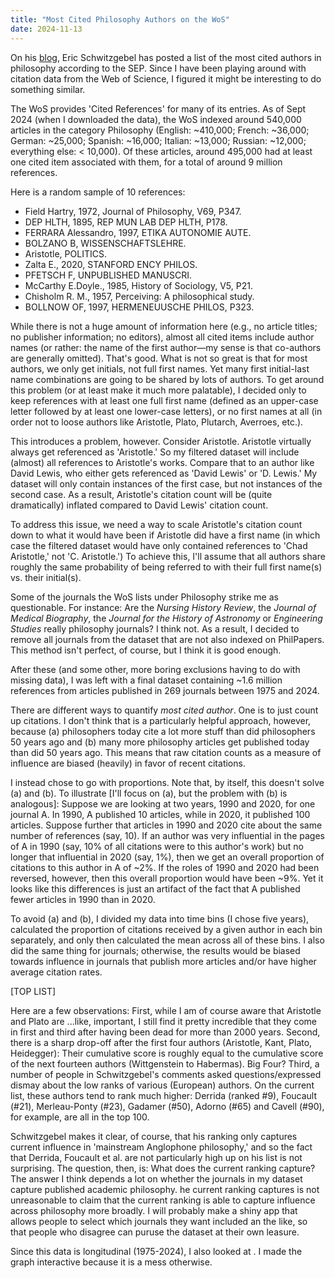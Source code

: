 ```yaml
---
title: "Most Cited Philosophy Authors on the WoS"
date: 2024-11-13
---
```


On his [blog](https://schwitzsplinters.blogspot.com/2024/08/the-378-most-cited-contemporary-authors.html), Eric Schwitzgebel has posted a list of the most cited authors in philosophy according to the SEP. Since I have been playing around with citation data from the Web of Science, I figured it might be interesting to do something similar.

The WoS provides 'Cited References' for many of its entries. As of Sept 2024 (when I downloaded the data), the WoS indexed around 540,000 articles in the category Philosophy (English: ~410,000; French: ~36,000; German: ~25,000; Spanish: ~16,000; Italian: ~13,000; Russian: ~12,000; everything else: < 10,000). Of these articles, around 495,000 had at least one cited item associated with them, for a total of around 9 million references.

Here is a random sample of 10 references:

- Field Hartry, 1972, Journal of Philosophy, V69, P347.
- DEP HLTH, 1895, REP MUN LAB DEP HLTH, P178.
- FERRARA Alessandro, 1997, ETIKA AUTONOMIE AUTE.
- BOLZANO B, WISSENSCHAFTSLEHRE.
- Aristotle, POLITICS.
- Zalta E., 2020, STANFORD ENCY PHILOS.
- PFETSCH F, UNPUBLISHED MANUSCRI.
- McCarthy E.Doyle., 1985, History of Sociology, V5, P21.
- Chisholm R. M., 1957, Perceiving: A philosophical study.
- BOLLNOW OF, 1997, HERMENEUUSCHE PHILOS, P323.

While there is not a huge amount of information here (e.g., no article titles; no publisher information; no editors), almost all cited items include author names (or rather: the name of the first author—my sense is that co-authors are generally omitted). That's good. What is not so great is that for most authors, we only get initials, not full first names. Yet many first initial-last name combinations are going to be shared by lots of authors. To get around this problem (or at least make it much more palatable), I decided only to keep references with at least one full first name (defined as an upper-case letter followed by at least one lower-case letters), or no first names at all (in order not to loose authors like Aristotle, Plato, Plutarch, Averroes, etc.). 

This introduces a problem, however. Consider Aristotle. Aristotle virtually always get referenced as 'Aristotle.' So my filtered dataset will include (almost) all references to Aristotle's works. Compare that to an author like David Lewis, who either gets referenced as 'David Lewis' or 'D. Lewis.' My dataset will only contain instances of the first case, but not instances of the second case. As a result, Aristotle's citation count will be (quite dramatically) inflated compared to David Lewis' citation count.

To address this issue, we need a way to scale Aristotle's citation count down to what it would have been if Aristotle did have a first name (in which case the filtered dataset would have only contained references to 'Chad Aristotle,' not 'C. Aristotle.') To achieve this, I'll assume that all authors share roughly the same probability of being referred to with their full first name(s) vs. their initial(s). 

Some of the journals the WoS lists under Philosophy strike me as questionable. For instance: Are the _Nursing History Review_, the _Journal of Medical Biography_, the _Journal for the History of Astronomy_ or _Engineering Studies_ really philosophy journals? I think not. As a result, I decided to remove all journals from the dataset that are not also indexed on PhilPapers. This method isn't perfect, of course, but I think it is good enough.

After these (and some other, more boring exclusions having to do with missing data), I was  left with a final dataset containing ~1.6 million references from articles published in 269 journals between 1975 and 2024.

There are different ways to quantify _most cited author_. One is to just count up citations. I don't think that is a particularly helpful approach, however, because (a) philosophers today cite a lot more stuff than did philosophers 50 years ago and (b) many more philosophy articles get published today than did 50 years ago. This means that raw citation counts as a measure of influence are biased (heavily) in favor of recent citations.

I instead chose to go with proportions. Note that, by itself, this doesn't solve (a) and (b). To illustrate [I'll focus on (a), but the problem with (b) is analogous]: Suppose we are looking at two years, 1990 and 2020, for one journal A. In 1990, A published 10 articles, while in 2020, it published 100 articles. Suppose further that articles in 1990 and 2020 cite about the same number of references (say, 10). If an author was very influential in the pages of A in 1990 (say, 10% of all citations were to this author's work) but no longer that influential in 2020 (say, 1%), then we get an overall proportion of citations to this author in A of ~2%. If the roles of 1990 and 2020 had been reversed, however, then this overall proportion would have been ~9%. Yet it looks like this differences is just an artifact of the fact that A published fewer articles in 1990 than in 2020.

To avoid (a) and (b), I divided my data into time bins (I chose five years), calculated the proportion of citations received by a given author in each bin separately, and only then calculated the mean across all of these bins. I also did the same thing for journals; otherwise, the results would be biased towards influence in journals that publish more articles and/or have higher average citation rates.

[TOP LIST]

Here are a few observations: First, while I am of course aware that Aristotle and Plato are ...like, important, I still find it pretty incredible that they come in first and third after having been dead for more than 2000 years. Second, there is a sharp drop-off after the first four authors (Aristotle, Kant, Plato, Heidegger): Their cumulative score is roughly equal to the cumulative score of the next fourteen authors (Wittgenstein to Habermas). Big Four? Third, a number of people in Schwitzgebel's comments asked questions/expressed dismay about the low ranks of various (European) authors. On the current list, these authors tend to rank much higher: Derrida (ranked #9), Foucault (#21), Merleau-Ponty (#23), Gadamer (#50), Adorno (#65) and Cavell (#90), for example, are all in the top 100.

Schwitzgebel makes it clear, of course, that his ranking only captures current influence in 'mainstream Anglophone philosophy,' and so the fact that Derrida, Foucault et al. are not particularly high up on his list is not surprising. The question, then, is: What does the current ranking capture? The answer I think depends a lot on whether the journals in my dataset capture published academic philosophy. he current ranking captures  is not unreasonable to claim that the current ranking is able to capture influence across philosophy more broadly. I will probably make a shiny app that allows people to select which journals they want included an the like, so that people who disagree can puruse the dataset at their own leasure.

Since this data is longitudinal (1975-2024), I also looked at . I made the graph interactive because it is a mess otherwise.




